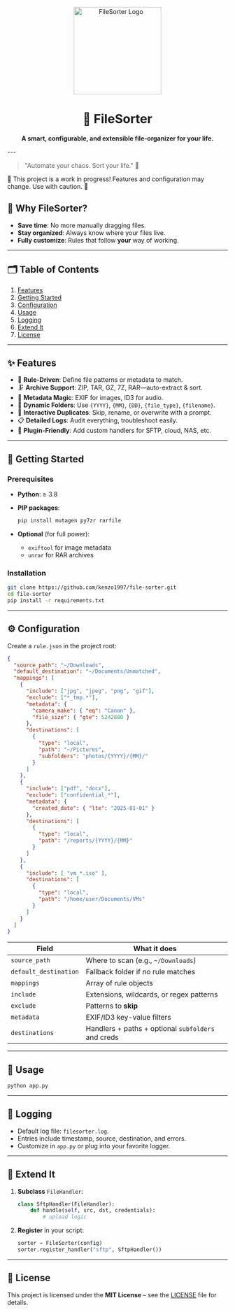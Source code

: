 <!-- prettier-ignore-start -->

<p align="center">
  <img src="https://raw.githubusercontent.com/yourusername/file-sorter/master/docs/logo.png" alt="FileSorter Logo" width="200"/>
</p>

<h1 align="center">📁 FileSorter</h1>
<p align="center">
  <strong>A smart, configurable, and extensible file-organizer for your life.</strong>
</p>
---

> "Automate your chaos. Sort your life." 🙌

🚧 This project is a work in progress! Features and configuration may change. Use with caution. 🚧

## 🚀 Why FileSorter?

* **Save time**: No more manually dragging files.
* **Stay organized**: Always know where your files live.
* **Fully customize**: Rules that follow **your** way of working.

---

## 🗂️ Table of Contents

1. [Features](#-features)
2. [Getting Started](#-getting-started)
3. [Configuration](#-configuration)
4. [Usage](#-usage)
5. [Logging](#-logging)
6. [Extend It](#-extend-it)
7. [License](#-license)

---

## ✨ Features

* 🎯 **Rule-Driven**: Define file patterns or metadata to match.
* 🗜️ **Archive Support**: ZIP, TAR, GZ, 7Z, RAR—auto-extract & sort.
* 📸 **Metadata Magic**: EXIF for images, ID3 for audio.
* 📆 **Dynamic Folders**: Use `{YYYY}`, `{MM}`, `{DD}`, `{file_type}`, `{filename}`.
* 🤝 **Interactive Duplicates**: Skip, rename, or overwrite with a prompt.
* 📋 **Detailed Logs**: Audit everything, troubleshoot easily.
* 🧩 **Plugin-Friendly**: Add custom handlers for SFTP, cloud, NAS, etc.

---

## 🏁 Getting Started

### Prerequisites

* **Python**: ≥ 3.8
* **PIP packages**:

  ```bash
  pip install mutagen py7zr rarfile
  ```
* **Optional** (for full power):

  * `exiftool` for image metadata
  * `unrar` for RAR archives

### Installation

```bash
git clone https://github.com/kenzo1997/file-sorter.git
cd file-sorter
pip install -r requirements.txt
```

---

## ⚙️ Configuration

Create a `rule.json` in the project root:

```json
{
  "source_path": "~/Downloads",
  "default_destination": "~/Documents/Unmatched",
  "mappings": [
    {
      "include": ["jpg", "jpeg", "png", "gif"],
      "exclude": ["*_tmp.*"],
      "metadata": {
        "camera_make": { "eq": "Canon" },
        "file_size": { "gte": 5242880 }
      },
      "destinations": [
        {
          "type": "local",
          "path": "~/Pictures",
          "subfolders": "photos/{YYYY}/{MM}/"
        }
      ]
    },
    {
      "include": ["pdf", "docx"],
      "exclude": ["confidential_*"],
      "metadata": {
        "created_date": { "lte": "2025-01-01" }
      },
      "destinations": [
        {
          "type": "local",
          "path": "/reports/{YYYY}/{MM}"
        }
      ]
    },
    {
      "include": [ "vm_*.iso" ],
      "destinations": [
        {
          "type": "local",
          "path": "/home/user/Documents/VMs"
        }
      ]
    }
  ]
}
```

| Field                 | What it does                                       |
| --------------------- | -------------------------------------------------- |
| `source_path`         | Where to scan (e.g., `~/Downloads`)                |
| `default_destination` | Fallback folder if no rule matches                 |
| `mappings`            | Array of rule objects                              |
| `include`             | Extensions, wildcards, or regex patterns           |
| `exclude`             | Patterns to **skip**                               |
| `metadata`            | EXIF/ID3 key-value filters                         |
| `destinations`        | Handlers + paths + optional `subfolders` and creds |

---

## 🏃 Usage

```bash
python app.py 
```

---

## 📜 Logging

* Default log file: `filesorter.log`.
* Entries include timestamp, source, destination, and errors.
* Customize in `app.py` or plug into your favorite logger.

---

## 🔧 Extend It

1. **Subclass** `FileHandler`:

   ```python
   class SftpHandler(FileHandler):
       def handle(self, src, dst, credentials):
           # upload logic
   ```

2. **Register** in your script:

   ```python
   sorter = FileSorter(config)
   sorter.register_handler("sftp", SftpHandler())
   ```

---

## 📄 License

This project is licensed under the **MIT License** – see the [LICENSE](LICENSE) file for details.

<!-- prettier-ignore-end -->
